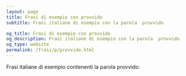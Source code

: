 ```yaml
---
layout: page
title: Frasi di esempio con provvido 
subtitle: Frasi italiane di esempio con la parola  provvido

og_title: Frasi di esempio con provvido 
og_description: Frasi italiane di esempio con la parola  provvido
og_type: website
permalink: /frasi/p/provvido.html
---
```


Frasi italiane di esempio contenenti la parola provvido:


